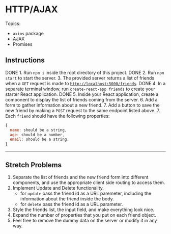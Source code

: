 # HTTP/AJAX

Topics:

* `axios` package
* AJAX
* Promises

## Instructions

DONE 1. Run `npm i` inside the root directory of this project.
DONE 2. Run `npm start` to start the server.
3. The provided server returns a list of friends when a `GET` request is made to [`http://localhost:5000/friends`](http://localhost:5000/friends).
DONE 4. In a separate terminal window, run `create-react-app friends` to create your starter React application.
DONE 5. Inside your React application, create a component to display the list of friends coming from the server.
6. Add a form to gather information about a new friend.
7. Add a button to save the new friend by making a `POST` request to the same endpoint listed above.
7. Each `friend` should have the following properties:

```js
{
  name: should be a string,
  age: should be a number,
  email: should be a string,
}
```

***

## Stretch Problems

1. Separate the list of friends and the new friend form into different components, and use the appropriate client side routing to access them.
2. Implement Update and Delete functionality.
    - for `update` pass the friend id as a URL paremeter, including the information about the friend inside the body.
    - for `delete` pass the friend id as a URL parameter.
3. Style the friends list, the input field, and make everything look nice.
4. Expand the number of properties that you put on each friend object.
5. Feel free to remove the dummy data on the server or modify it in any way.
